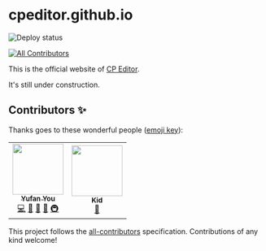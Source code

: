 # cpeditor.github.io

![Deploy status](https://github.com/cpeditor/cpeditor.github.io/workflows/Deploy/badge.svg?branch=hugo)

<!-- ALL-CONTRIBUTORS-BADGE:START - Do not remove or modify this section -->
[![All Contributors](https://img.shields.io/badge/all_contributors-2-orange.svg)](#contributors-sparkles)
<!-- ALL-CONTRIBUTORS-BADGE:END -->

This is the official website of [CP Editor](https://github.com/cpeditor/cpeditor).

It's still under construction.

## Contributors :sparkles:

Thanks goes to these wonderful people ([emoji key](https://allcontributors.org/docs/en/emoji-key)):

<!-- ALL-CONTRIBUTORS-LIST:START - Do not remove or modify this section -->
<!-- prettier-ignore-start -->
<!-- markdownlint-disable -->
<table>
  <tr>
    <td align="center">
      <a href="https://github.com/ouuan"><img src="https://avatars2.githubusercontent.com/u/30581822?v=4" width="100px;" alt=""/></a><br /><a href="https://ouuan.github.io"><sub><b>Yufan You</b></sub></a><br /><a href="https://github.com/cpeditor/cpeditor.github.io/commits?author=ouuan" title="Code">💻</a> <a href="https://github.com/cpeditor/cpeditor.github.io/commits?author=ouuan" title="Documentation">📖</a> <a href="#maintenance-ouuan" title="Maintenance">🚧</a> <a href="https://github.com/cpeditor/cpeditor.github.io/pulls?q=is%3Apr+reviewed-by%3Aouuan" title="Reviewed Pull Requests">👀</a> <a href="#infra-ouuan" title="Infrastructure (Hosting, Build-Tools, etc)">🚇</a>
    </td>
    <td align="center">
      <a href="https://github.com/kidonng"><img src="https://avatars3.githubusercontent.com/u/44045911?v=4" width="100px;" alt=""/></a><br /><a href="https://xuann.wang"><sub><b>Kid</b></sub></a><br /><a href="https://github.com/cpeditor/cpeditor.github.io/commits?author=kidonng" title="Documentation">📖</a>
    </td>
  </tr>
</table>

<!-- markdownlint-enable -->
<!-- prettier-ignore-end -->
<!-- ALL-CONTRIBUTORS-LIST:END -->

This project follows the [all-contributors](https://github.com/all-contributors/all-contributors) specification. Contributions of any kind welcome!
